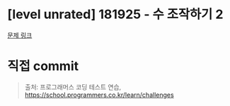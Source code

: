 # [level unrated] 181925 - 수 조작하기 2

[문제 링크](https://school.programmers.co.kr/learn/courses/30/lessons/181925)

# 직접 commit

> 출처: 프로그래머스 코딩 테스트 연습, https://school.programmers.co.kr/learn/challenges
